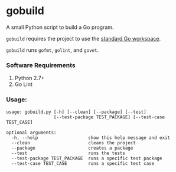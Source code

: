 # gobuild
A small Python script to build a Go program.

`gobuild` requires the project to use the [standard Go workspace](https://golang.org/doc/code.html).

`gobuild` runs `gofmt`, `golint`, and `govet`.

### Software Requirements
1. Python 2.7+
2. Go Lint

### Usage:
    usage: gobuild.py [-h] [--clean] [--package] [--test]
                      [--test-package TEST_PACKAGE] [--test-case TEST_CASE]
    
    optional arguments:
      -h, --help                   show this help message and exit
      --clean                      cleans the project
      --package                    creates a package
      --test                       runs the tests
      --test-package TEST_PACKAGE  runs a specific test package
      --test-case TEST_CASE        runs a specific test case

